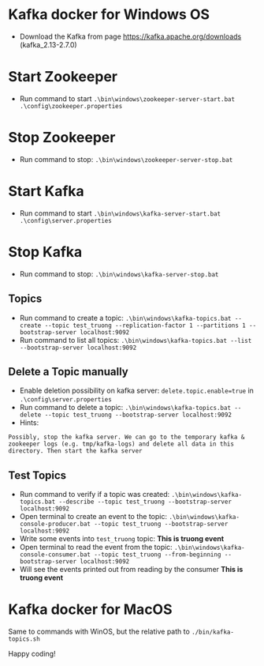 # Kafka docker for Windows OS

- Download the Kafka from page https://kafka.apache.org/downloads (kafka_2.13-2.7.0)
# Start Zookeeper 
- Run command to start `.\bin\windows\zookeeper-server-start.bat .\config\zookeeper.properties`

# Stop Zookeeper 
- Run command to stop: `.\bin\windows\zookeeper-server-stop.bat`

# Start Kafka
- Run command to start `.\bin\windows\kafka-server-start.bat .\config\server.properties`

# Stop Kafka
- Run command to stop: `.\bin\windows\kafka-server-stop.bat`

## Topics
- Run command to create a topic: `.\bin\windows\kafka-topics.bat --create --topic test_truong --replication-factor 1 --partitions 1 --bootstrap-server localhost:9092`
- Run command to list all topics: `.\bin\windows\kafka-topics.bat --list --bootstrap-server localhost:9092`

## Delete a Topic manually
- Enable deletion possibility on kafka server: `delete.topic.enable=true` in `.\config\server.properties`
- Run command to delete a topic: `.\bin\windows\kafka-topics.bat --delete --topic test_truong --bootstrap-server localhost:9092`
- Hints:
```
Possibly, stop the kafka server. We can go to the temporary kafka & zookeeper logs (e.g. tmp/kafka-logs) and delete all data in this directory. Then start the kafka server

```

## Test Topics
- Run command to verify if a topic was created: `.\bin\windows\kafka-topics.bat --describe --topic test_truong --bootstrap-server localhost:9092`
- Open terminal to create an event to the topic: `.\bin\windows\kafka-console-producer.bat --topic test_truong --bootstrap-server localhost:9092`
- Write some events into `test_truong` topic: **This is truong event**
- Open terminal to read the event from the topic: `.\bin\windows\kafka-console-consumer.bat --topic test_truong --from-beginning --bootstrap-server localhost:9092`
- Will see the events printed out from reading by the consumer **This is truong event**

# Kafka docker for MacOS
Same to commands with WinOS, but the relative path to `./bin/kafka-topics.sh`

Happy coding!

